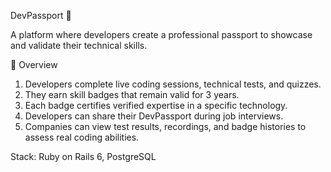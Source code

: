 DevPassport 🛂

A platform where developers create a professional passport to showcase and validate their technical skills.

🚀 Overview
1. Developers complete live coding sessions, technical tests, and quizzes.
2. They earn skill badges that remain valid for 3 years.
3. Each badge certifies verified expertise in a specific technology.
4. Developers can share their DevPassport during job interviews.
5. Companies can view test results, recordings, and badge histories to assess real coding abilities.

Stack: Ruby on Rails 6, PostgreSQL
